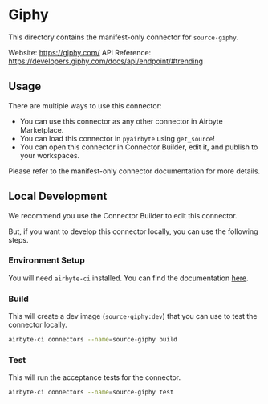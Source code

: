 # Giphy
This directory contains the manifest-only connector for `source-giphy`.

Website: https://giphy.com/
API Reference: https://developers.giphy.com/docs/api/endpoint/#trending

## Usage
There are multiple ways to use this connector:
- You can use this connector as any other connector in Airbyte Marketplace.
- You can load this connector in `pyairbyte` using `get_source`!
- You can open this connector in Connector Builder, edit it, and publish to your workspaces.

Please refer to the manifest-only connector documentation for more details.

## Local Development
We recommend you use the Connector Builder to edit this connector.

But, if you want to develop this connector locally, you can use the following steps.

### Environment Setup
You will need `airbyte-ci` installed. You can find the documentation [here](airbyte-ci).

### Build
This will create a dev image (`source-giphy:dev`) that you can use to test the connector locally.
```bash
airbyte-ci connectors --name=source-giphy build
```

### Test
This will run the acceptance tests for the connector.
```bash
airbyte-ci connectors --name=source-giphy test
```

